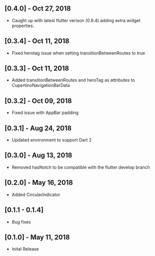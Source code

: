 ## [0.4.0] - Oct 27, 2018

* Caught up with latest flutter verison (0.9.4) adding extra widget properties.

## [0.3.4] - Oct 11, 2018

* Fixed herotag issue when setting transitionBetweenRoutes to true

## [0.3.3] - Oct 11, 2018

* Added transitionBetweenRoutes and heroTag as attributes to CupertinoNavigationBarData

## [0.3.2] - Oct 09, 2018

* Fixed issue with AppBar padding

## [0.3.1] - Aug 24, 2018

* Updated environment to support Dart 2 

## [0.3.0] - Aug 13, 2018

* Removed hasNotch to be compatible with the flutter develop branch

## [0.2.0] - May 16, 2018

* Added CircularIndicator

## [0.1.1 - 0.1.4] 

* Bug fixes

## [0.1.0] - May 11, 2018

* Inital Release
